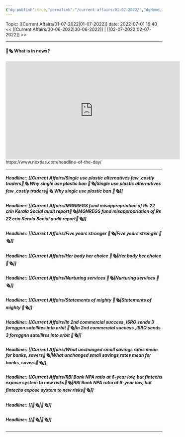 ```yaml
---
{"dg-publish":true,"permalink":"/current-affairs/01-07-2022/","dgHomeLink":true,"dgPassFrontmatter":false}
---
```



Topic: [[Current Affairs/01-07-2022|01-07-2022]]
date: 2022-07-01 16:40
<< [[Current Affairs/30-06-2022|30-06-2022]] | [[02-07-2022|02-07-2022]] >>

----
#### 📰🗞️ What is in news? 
 <iframe width="560" height="315" src="https://www.youtube-nocookie.com/embed/videoseries?list=PL1sgm5x8M9FBddLMD9ZAEEYl6HoSAbej1" title="YouTube video player" frameborder="0" allow="accelerometer; autoplay; clipboard-write; encrypted-media; gyroscope; picture-in-picture" allowfullscreen></iframe>
https://www.nextias.com/headline-of-the-day/

---
##### Headline:: [[Current Affairs/Single use plastic alternatives few ,costly traders📰🗞️ Why single use plastic ban 📰🗞️|Single use plastic alternatives few ,costly traders📰🗞️ Why single use plastic ban 📰🗞️]]
##### Headline:: [[Current Affairs/MGNREGS fund misappropriation of Rs 22 crin Kerala Social audit report📰🗞️|MGNREGS fund misappropriation of Rs 22 crin Kerala Social audit report📰🗞️]]
##### Headline:: [[Current Affairs/Five years stronger 📰🗞️|Five years stronger 📰🗞️]]
##### Headline:: [[Current Affairs/Her body her choice 📰🗞️|Her body her choice 📰🗞️]]
##### Headline:: [[Current Affairs/Nurturing services 📰🗞️|Nurturing services 📰🗞️]]
##### Headline:: [[Current Affairs/Statements of mighty 📰🗞️|Statements of mighty 📰🗞️]]
##### Headline:: [[Current Affairs/In 2nd commercial success ,ISRO sends 3 foreggnn satellites into orbit 📰🗞️|In 2nd commercial success ,ISRO sends 3 foreggnn satellites into orbit 📰🗞️]]
##### Headline:: [[Current Affairs/What unchanged small savings rates mean for banks, savers📰🗞️|What unchanged small savings rates mean for banks, savers📰🗞️]]
##### Headline:: [[Current Affairs/RBI Bank NPA ratio at 6-year low, but fintechs expose system to new risks📰🗞️|RBI Bank NPA ratio at 6-year low, but fintechs expose system to new risks📰🗞️]]
##### Headline:: [[📰🗞️|📰🗞️]]
##### Headline:: [[📰🗞️|📰🗞️]]




----
